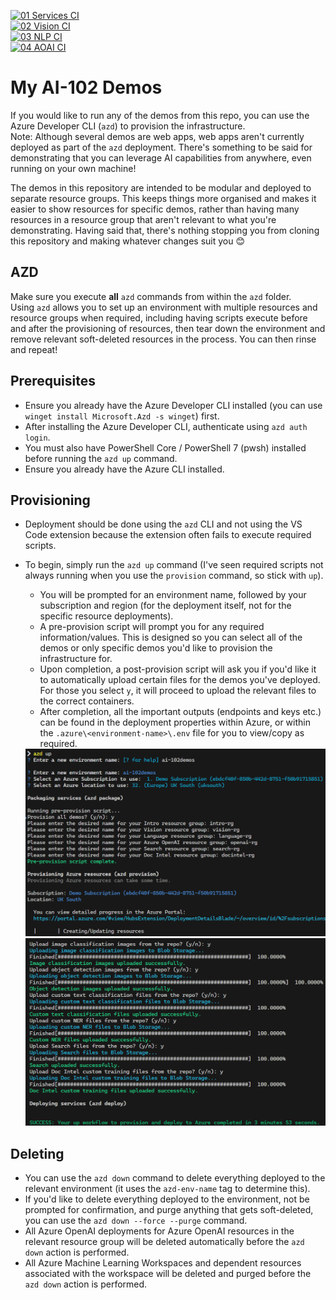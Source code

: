[![01 Services CI](https://github.com/iveylabs/ai-102-examples/actions/workflows/01-services-ci.yml/badge.svg)](https://github.com/iveylabs/ai-102-examples/actions/workflows/01-services-ci.yml)  
[![02 Vision CI](https://github.com/iveylabs/ai-102-examples/actions/workflows/02-vision-ci.yml/badge.svg)](https://github.com/iveylabs/ai-102-examples/actions/workflows/02-vision-ci.yml)  
[![03 NLP CI](https://github.com/iveylabs/ai-102-examples/actions/workflows/03-nlp-ci.yml/badge.svg)](https://github.com/iveylabs/ai-102-examples/actions/workflows/03-nlp-ci.yml)  
[![04 AOAI CI](https://github.com/iveylabs/ai-102-examples/actions/workflows/04-aoai-ci.yml/badge.svg)](https://github.com/iveylabs/ai-102-examples/actions/workflows/04-aoai-ci.yml)

# My AI-102 Demos
If you would like to run any of the demos from this repo, you can use the Azure Developer CLI (`azd`) to provision the infrastructure.  
Note: Although several demos are web apps, web apps aren't currently deployed as part of the `azd` deployment. There's something to be said for demonstrating that you can leverage AI capabilities from anywhere, even running on your own machine!  

The demos in this repository are intended to be modular and deployed to separate resource groups. This keeps things more organised and makes it easier to show resources for specific demos, rather than having many resources in a resource group that aren't relevant to what you're demonstrating. Having said that, there's nothing stopping you from cloning this repository and making whatever changes suit you 😊

## AZD
Make sure you execute **all** `azd` commands from within the `azd` folder.  
Using `azd` allows you to set up an environment with multiple resources and resource groups when required, including having scripts execute before and after the provisioning of resources, then tear down the environment and remove relevant soft-deleted resources in the process. You can then rinse and repeat!

## Prerequisites
- Ensure you already have the Azure Developer CLI installed (you can use `winget install Microsoft.Azd -s winget`) first.
- After installing the Azure Developer CLI, authenticate using `azd auth login`.
- You must also have PowerShell Core / PowerShell 7 (pwsh) installed before running the `azd up` command.
- Ensure you already have the Azure CLI installed.

## Provisioning
- Deployment should be done using the `azd` CLI and not using the VS Code extension because the extension often fails to execute required scripts.
- To begin, simply run the `azd up` command (I've seen required scripts not always running when you use the `provision` command, so stick with `up`).
    - You will be prompted for an environment name, followed by your subscription and region (for the deployment itself, not for the specific resource deployments).
    - A pre-provision script will prompt you for any required information/values. This is designed so you can select all of the demos or only specific demos you'd like to provision the infrastructure for.
    - Upon completion, a post-provision script will ask you if you'd like it to automatically upload certain files for the demos you've deployed. For those you select `y`, it will proceed to upload the relevant files to the correct containers.
    - After completion, all the important outputs (endpoints and keys etc.) can be found in the deployment properties within Azure, or within the `.azure\<environment-name>\.env` file for you to view/copy as required.

    <img src="readmeimages/azdup.png" alt="azd up terminal example" width="500" height="300">
    <img src="readmeimages/postprovision.png" alt="azd up postprovision output" width="500" height="300">

## Deleting
- You can use the `azd down` command to delete everything deployed to the relevant environment (it uses the `azd-env-name` tag to determine this).
- If you'd like to delete everything deployed to the environment, not be prompted for confirmation, and purge anything that gets soft-deleted, you can use the `azd down --force --purge` command.
- All Azure OpenAI deployments for Azure OpenAI resources in the relevant resource group will be deleted automatically before the `azd down` action is performed.
- All Azure Machine Learning Workspaces and dependent resources associated with the workspace will be deleted and purged before the `azd down` action is performed.
